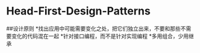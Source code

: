 # Head-First-Design-Patterns

##设计原则
  *找出应用中可能需要变化之处，把它们独立出来，不要和那些不需要变化的代码混在一起
  *针对接口编程，而不是针对实现编程
  *多用组合，少用继承
